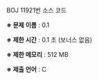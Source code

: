 BOJ 11921번 소스 코드

<b>※ 문제 이름</b> : 0.1

<b>※ 제한 시간</b> : 0.1 초 (보너스 없음)

<b>※ 제한 메모리</b> : 512 MB

<b>※ 제출 언어</b> : C
